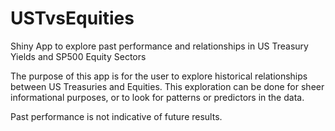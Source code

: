 # USTvsEquities
Shiny App to explore past performance and relationships in US Treasury Yields and SP500 Equity Sectors

The purpose of this app is for the user to explore historical relationships between US Treasuries and Equities. This exploration can be done for sheer informational purposes, or to look for patterns or predictors in the data.

Past performance is not indicative of future results.
